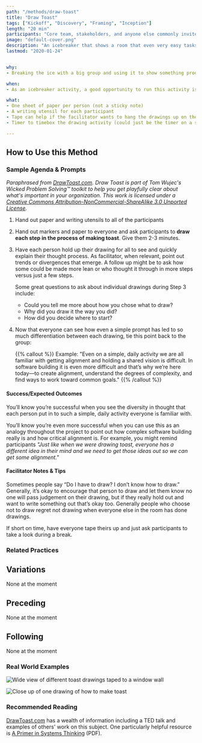 ```yaml
---
path: "/methods/draw-toast"
title: "Draw Toast"
tags: ["Kickoff", "Discovery", "Framing", "Inception"]
length: "20 min"
participants: "Core team, stakeholders, and anyone else commonly invited to an Inception / Kickoff / Icebreaker event"
image: "default-cover.png"
description: "An icebreaker that shows a room that even very easy tasks can be exceedingly complex to execute without full alignment"
lastmod: "2020-01-24"


why:
- Breaking the ice with a big group and using it to show something productive is often difficult. This activity helps to explicitly demonstrate the pain points around misalignment—using a simple task that everyone in the room is familiar with—and can act as an important “a-ha” moment for team members.

when:
- As an icebreaker activity, a good opportunity to run this activity is whenever a new group is assembled that hasn't worked together before and/or will be tackling a problem together. Often this occurs at the beginning of a project for Kickoff/Inception.

what:
- One sheet of paper per person (not a sticky note)
- A writing utensil for each participant
- Tape can help if the facilitator wants to hang the drawings up on the wall
- Timer to timebox the drawing activity (could just be the timer on a smartphone)

---
```

## How to Use this Method
### Sample Agenda & Prompts
*Paraphrased from <a href="http://www.drawtoast.com/" target="_blank">DrawToast.com</a>. Draw Toast is part of Tom Wujec's Wicked Problem Solving™ toolkit to help you get playfully clear about what's important in your organization. This work is licensed under a <a href="https://creativecommons.org/licenses/by-nc-sa/3.0/deed.en_US" target="_blank">Creative Commons Attribution-NonCommercial-ShareAlike 3.0 Unported License</a>.*
1. Hand out paper and writing utensils to all of the participants

1. Hand out markers and paper to everyone and ask participants to **draw each step in the process of making toast**. Give them 2-3 minutes.

1. Have each person hold up their drawing for all to see and quickly explain their thought process. As facilitator, when relevant, point out trends or divergences that emerge. A follow up might be to ask how some could be made more lean or who thought it through in more steps versus just a few steps.

   Some great questions to ask about individual drawings during Step 3 include:
   - Could you tell me more about how you chose what to draw?
   - Why did you draw it the way you did?
   - How did you decide where to start?

1. Now that everyone can see how even a simple prompt has led to so much differentiation between each drawing, tie this point back to the group:

   {{% callout %}}
   Example: "Even on a simple, daily activity we are all familiar with getting alignment and holding a shared vision is difficult. In software building it is even more difficult and that’s why we’re here today—to create alignment, understand the degrees of complexity, and find ways to work toward common goals."
   {{% /callout %}}


#### Success/Expected Outcomes
You’ll know you’re successful when you see the diversity in thought that each person put in to such a simple, daily activity everyone is familiar with.

You’ll know you’re even more successful when you can use this as an analogy throughout the project to point out how complex software building really is and how critical alignment is. For example, you might remind participants *"Just like when we were drawing toast, everyone has a different idea in their mind and we need to get those ideas out so we can get some alignment."*

#### Facilitator Notes & Tips

Sometimes people say “Do I have to draw? I don’t know how to draw.” Generally, it’s okay to encourage that person to draw and let them know no one will pass judgement on their drawing, but if they really hold out and want to write something out that’s okay too. Generally people who choose not to draw regret not drawing when everyone else in the room has done drawings.

If short on time, have everyone tape theirs up and just ask participants to take a look during a break.

### Related Practices

## Variations
None at the moment

## Preceding
None at the moment

## Following
None at the moment

### Real World Examples
![Wide view of different toast drawings taped to a window wall](/images/practices/draw-toast/example-1.png)

![Close up of one drawing of how to make toast](/images/practices/draw-toast/example-2.png)

### Recommended Reading

<a href="http://www.drawtoast.com/" target="_blank">DrawToast.com</a> has a wealth of information including a TED talk and examples of others' work on this subject. One particularly helpful resource is <a href="http://www.drawtoast.com/downloads/DrawToast%20Systems%20Thinking%20Guide.pdf" target="_blank">A Primer in Systems Thinking</a> (PDF).
